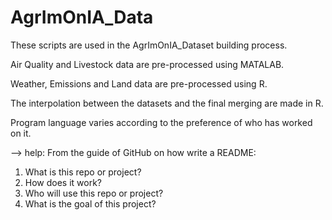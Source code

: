 # AgrImOnIA_Data

These scripts are used in the AgrImOnIA_Dataset building process.

Air Quality and Livestock data are pre-processed using MATALAB.

Weather, Emissions and Land data are pre-processed using R.

The interpolation between the datasets and the final merging are made in R.

Program language varies according to the preference of who has worked on it.


--> help:
From the guide of GitHub on how write a README:
1. What is this repo or project?
2. How does it work?
3. Who will use this repo or project?
4. What is the goal of this project?
